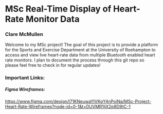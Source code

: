 # MSc Real-Time Display of Heart-Rate Monitor Data
### Clare McMullen

Welcome to my MSc project! The goal of this project is to provide a platform for the Sports and Exercise Department at the University of Roehampton to access and view live heart-rate data from multiple Bluetooth enabled heart rate monitors. I plan to document the process through this git repo so please feel free to check in for regular updates!



### Important Links:

##### Figma Wireframes:
https://www.figma.com/design/l71KNeuwaYIVKgY4nPoiNa/MSc-Project-Heart-Rate-Wireframes?node-id=0-1&t=DUVMR1ljX2p9D9tC-1




